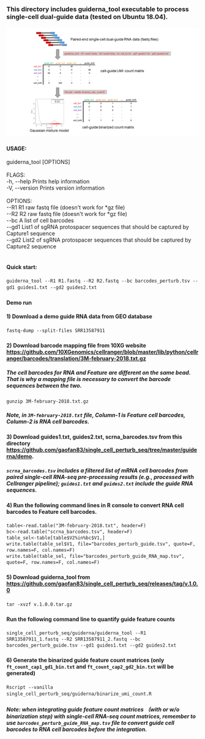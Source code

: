 ### This directory includes guiderna_tool executable to process single-cell dual-guide data (tested on Ubuntu 18.04).
####
![Workflow](/guiderna/bioinformatics_pipeline.png)

#### USAGE:
 guiderna_tool [OPTIONS] <br/>
<br/>
 FLAGS: <br/>
    -h, --help       Prints help information <br/>
    -V, --version    Prints version information <br/>
<br/>
 OPTIONS: <br/>
        --R1 <Read1>       R1 raw fastq file (doesn't work for *gz file) <br/>
        --R2 <Read2>       R2 raw fastq file (doesn't work for *gz file) <br/>
        --bc <barcodes>    A list of cell barcodes <br/>
        --gd1 <guides1>    List1 of sgRNA protospacer sequences that should be captured by Capture1 sequence <br/>
        --gd2 <guides2>    List2 of sgRNA protospacer sequences that should be captured by Capture2 sequence <br/>
<br/>
 
#### Quick start:
`guiderna_tool --R1 R1.fastq --R2 R2.fastq --bc barcodes_perturb.tsv --gd1 guides1.txt --gd2 guides2.txt`
##### 
#### Demo run
#### 1) Download a demo guide RNA data from GEO database
`fastq-dump --split-files SRR13587911`
#####
#### 2) Download barcode mapping file from 10XG website https://github.com/10XGenomics/cellranger/blob/master/lib/python/cellranger/barcodes/translation/3M-february-2018.txt.gz
##### The cell barcodes for RNA and Feature are different on the same bead. That is why a mapping file is necessary to convert the barcode sequences between the two.  
`gunzip 3M-february-2018.txt.gz`
##### Note, in `3M-february-2018.txt` file, Column-1 is Feature cell barcodes, Column-2 is RNA cell barcodes.
#####
#### 3) Download guides1.txt, guides2.txt, scrna_barcodes.tsv from this directory https://github.com/gaofan83/single_cell_perturb_seq/tree/master/guiderna/demo.
##### `scrna_barcodes.tsv` includes a filtered list of mRNA cell barcodes from paired single-cell RNA-seq pre-processing results (e.g., processed with Cellranger pipeline); `guides1.txt` and `guides2.txt` include the guide RNA sequences.
#### 4) Run the following command lines in R console to convert RNA cell barcodes to Feature cell barcodes.
```
table<-read.table("3M-february-2018.txt", header=F)
bc<-read.table("scrna_barcodes.tsv", header=F)
table_sel<-table[table$V2%in%bc$V1,]
write.table(table_sel$V1, file="barcodes_perturb_guide.tsv", quote=F, row.names=F, col.names=F)
write.table(table_sel, file="barcodes_perturb_guide_RNA_map.tsv", quote=F, row.names=F, col.names=F)
```
#####
#### 5) Download guiderna_tool from https://github.com/gaofan83/single_cell_perturb_seq/releases/tag/v.1.0.0
`tar -xvzf v.1.0.0.tar.gz`
#####
#### Run the following command line to quantify guide feature counts
```
single_cell_perturb_seq/guiderna/guiderna_tool --R1 SRR13587911_1.fastq --R2 SRR13587911_2.fastq --bc barcodes_perturb_guide.tsv --gd1 guides1.txt --gd2 guides2.txt
```
#####
#### 6) Generate the binarized guide feature count matrices (only `ft_count_cap1_gd1_bin.txt` and `ft_count_cap2_gd2_bin.txt` will be generated) 
`Rscript --vanilla single_cell_perturb_seq/guiderna/binarize_umi_count.R`
#####
##### Note: when integrating guide feature count matrices （with or w/o binarization step) with single-cell RNA-seq count matrices, remember to use `barcodes_perturb_guide_RNA_map.tsv` file to convert guide cell barcodes to RNA cell barcodes before the integration.
                                     
